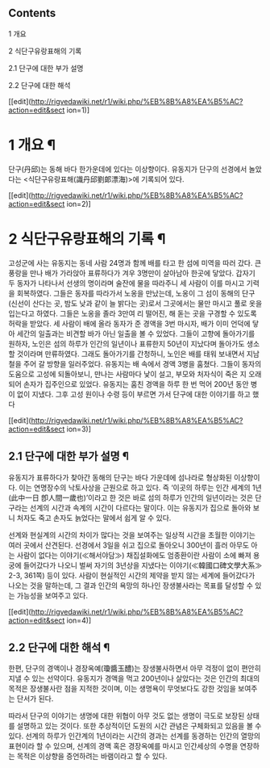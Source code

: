 ## Contents

    

1 개요

2 식단구유랑표해의 기록

    

2.1 단구에 대한 부가 설명

2.2 단구에 대한 해석

[[edit](http://rigvedawiki.net/r1/wiki.php/%EB%8B%A8%EA%B5%AC?action=edit&sect
ion=1)]

# 1 개요 ¶

단구(丹邱)는 동해 바다 한가운데에 있다는 이상향이다. 유동지가 단구의 선경에서 놀았다는 <식단구유랑표해(識丹邱劉郞漂海)>에 기록되어 있다.

[[edit](http://rigvedawiki.net/r1/wiki.php/%EB%8B%A8%EA%B5%AC?action=edit&sect
ion=2)]

# 2 식단구유랑표해의 기록 ¶

고성군에 사는 유동지는 동네 사람 24명과 함께 배를 타고 한 섬에 미역을 따러 갔다. 큰 풍랑을 만나 배가 가라앉아 표류하다가 겨우
3명만이 살아남아 한곳에 닿았다. 갑자기 두 동자가 나타나서 선생의 명이라며 술잔에 물을 따라주니 세 사람이 이를 마시고 기력을 회복하였다.
그들은 동자를 따라가서 노옹을 만났는데, 노옹이 그 섬이 동해의 단구(신선이 산다는 곳, 밤도 낮과 같이 늘 밝다는 곳)로서 그곳에서는 물만
마시고 풀로 옷을 입는다고 하였다. 그들은 노옹을 졸라 3만여 리 떨어진, 해 돋는 곳을 구경할 수 있도록 허락을 받았다. 세 사람이 배에
올라 동자가 준 경액을 3번 마시자, 배가 이미 언덕에 닿아 세간의 일출과는 비견할 바가 아닌 일출을 볼 수 있었다. 그들이 고향에
돌아가기를 원하자, 노인은 섬의 하루가 인간의 일년이나 표류한지 50년이 지났다며 돌아가도 생소할 것이라며 만류하였다. 그래도 돌아가기를
간청하니, 노인은 배를 태워 보내면서 지남철을 주어 갈 방향을 일러주었다. 유동지는 배 속에서 경액 3병을 훔쳤다. 그들이 동자의 도움으로
고성에 되돌아보니, 만나는 사람마다 낯이 설고, 부모와 처자식이 죽은 지 오래되어 손자가 집주인으로 있었다. 유동지는 훔친 경액을 하루 한
번 먹어 200년 동안 병이 없이 지냈다. 그후 고성 원이나 수령 등이 부르면 가서 단구에 대한 이야기를 하고 했다

[[edit](http://rigvedawiki.net/r1/wiki.php/%EB%8B%A8%EA%B5%AC?action=edit&sect
ion=3)]

## 2.1 단구에 대한 부가 설명 ¶

유동지가 표류하다가 찾아간 동해의 단구는 바다 가운데에 섬나라로 형상화된 이상향이다. 이는 연명장수의 낙토사상을 근원으로 하고 있다. 즉
‘이곳의 하루는 인간 세계의 1년(此中一日 卽人間一歲也)’이라고 한 것은 바로 섬의 하루가 인간의 일년이라는 것은 단구라는 선계의 시간과
속계의 시간이 다르다는 말이다. 이는 유동지가 집으로 돌아와 보니 처자도 죽고 손자도 늙었다는 말에서 쉽게 알 수 있다.

  

선계와 현실계의 시간의 차이가 많다는 것을 보여주는 일상적 시간을 초월한 이야기는 여러 곳에서 산견된다. 선경에서 3일을 쉬고 집으로
돌아오니 300년이 흘러 아무도 아는 사람이 없다는 이야기(≪해서야담≫) 채집설화에도 엄종환이란 사람이 소에 빠져 용궁에 들어갔다가 나오니
벌써 자기의 3년상을 지냈다는 이야기(≪韓國口碑文學大系≫ 2-3, 361쪽) 등이 있다. 사람이 현실적인 시간의 제약을 받지 않는 세계에
들어갔다가 나오는 것을 말하는데, 그 결과 인간의 욕망의 하나인 장생불사라는 목표를 달성할 수 있는 가능성을 보여주고 있다.

[[edit](http://rigvedawiki.net/r1/wiki.php/%EB%8B%A8%EA%B5%AC?action=edit&sect
ion=4)]

## 2.2 단구에 대한 해석 ¶

한편, 단구의 경액이나 경장옥예(瓊醬玉醴)는 장생불사하면서 아무 걱정이 없이 편안히 지낼 수 있는 선약이다. 유동지가 경액을 먹고
200년이나 살았다는 것은 인간의 최대의 목적은 장생불사란 점을 지적한 것이며, 이는 생명욕이 무엇보다도 강한 것임을 보여주는 단서가 된다.

  

따라서 단구의 이야기는 생명에 대한 위협이 아무 것도 없는 생명이 극도로 보장된 상태를 설명하고 있는 것이다. 또한 추상적이던 도원의 시간
관념은 구체화되고 있음을 볼 수 있다. 선계의 하루가 인간계의 1년이라는 시간의 경과는 선계를 동경하는 인간의 열망의 표현이라 할 수
있으며, 선계의 경액 혹은 경장옥예를 마시고 인간세상의 수명을 연장하는 목적은 이상향을 증언하려는 바램이라고 할 수 있다.


